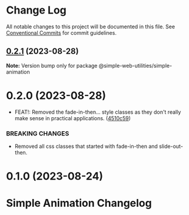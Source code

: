 # Change Log

All notable changes to this project will be documented in this file.
See [Conventional Commits](https://conventionalcommits.org) for commit guidelines.

## [0.2.1](https://github.com/vigoren/simple-web-utilities/compare/@simple-web-utilities/simple-animation@0.2.0...@simple-web-utilities/simple-animation@0.2.1) (2023-08-28)

**Note:** Version bump only for package @simple-web-utilities/simple-animation

# 0.2.0 (2023-08-28)

-   FEAT!: Removed the fade-in-then... style classes as they don't really make sense in practical applications. ([4510c59](https://github.com/vigoren/simple-web-utilities/commit/4510c5909130e23578ffc3e00563c2ba12d57c46))

### BREAKING CHANGES

-   Removed all css classes that started with fade-in-then and slide-out-then.

# 0.1.0 (2023-08-24)

# Simple Animation Changelog
